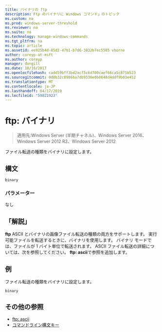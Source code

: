 ```yaml
---
title: バイナリの ftp
description: Ftp のバイナリに Windows コマンド」のトピック
ms.custom: na
ms.prod: windows-server-threshold
ms.reviewer: na
ms.suite: na
ms.technology: manage-windows-commands
ms.tgt_pltfrm: na
ms.topic: article
ms.assetid: ee925b4d-85d2-47b1-b7d6-3832b7ec5505 vhorne
author: coreyp-at-msft
ms.author: coreyp
manager: dongill
ms.date: 10/16/2017
ms.openlocfilehash: cadd59bff3bd2acf5c6d700caef66ca5c871b523
ms.sourcegitcommit: 0d0b32c8986ba7db9536e0b8648d4ddf9b03e452
ms.translationtype: MT
ms.contentlocale: ja-JP
ms.lasthandoff: 04/17/2019
ms.locfileid: "59821923"
---
```

# <a name="ftp-binary"></a>ftp: バイナリ

>適用先:Windows Server (半期チャネル)、Windows Server 2016、Windows Server 2012 R2、Windows Server 2012

ファイル転送の種類をバイナリに設定します。   
## <a name="syntax"></a>構文  
```  
binary  
```  
### <a name="parameters"></a>パラメーター  
なし  
## <a name="remarks-optional-section"></a>「解説」 <optional section>  
**ftp** ASCII とバイナリの画像ファイル転送の種類の両方をサポートします。 実行可能ファイルを転送するときに、バイナリを使用します。 バイナリ モードでは、ファイルが 1 バイト単位で転送されます。 ASCII ファイル転送の詳細については、次を参照してください。 **ftp: ascii**で参照を追加します。  
## <a name="BKMK_Examples"></a>例  
ファイル転送の種類をバイナリに設定します。  
```  
binary  
```  
## <a name="additional-references"></a>その他の参照  
-   [ftp: ascii](ftp-ascii.md)  
-   [コマンドライン構文キー](command-line-syntax-key.md)  
